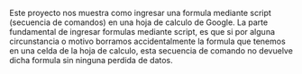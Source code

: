 Este proyecto nos muestra como ingresar una formula mediante script (secuencia de comandos) en una hoja de calculo de Google.
La parte fundamental de ingresar formulas mediante script, es que si por alguna circunstancia o motivo borramos accidentalmente la formula que tenemos en una celda de la hoja de calculo, esta secuencia de comando no devuelve dicha formula sin ninguna perdida de datos.
